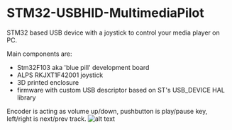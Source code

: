 # STM32-USBHID-MultimediaPilot
STM32 based USB device with a joystick to control your media player on PC.

Main components are:
- Stm32F103 aka 'blue pill' development board
- ALPS RKJXT1F42001 joystick
- 3D printed enclosure
- firmware with custom USB descriptor based on ST's USB_DEVICE HAL library

Encoder is acting as volume up/down, pushbutton is play/pause key, left/right is next/prev track.
![alt text](https://i.imgur.com/bkhTU0X.png)
